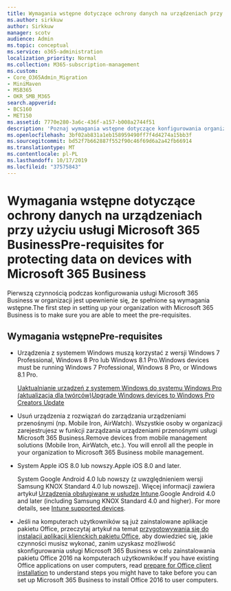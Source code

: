 ```yaml
---
title: Wymagania wstępne dotyczące ochrony danych na urządzeniach przy użyciu usługi Microsoft 365 Business
ms.author: sirkkuw
author: Sirkkuw
manager: scotv
audience: Admin
ms.topic: conceptual
ms.service: o365-administration
localization_priority: Normal
ms.collection: M365-subscription-management
ms.custom:
- Core_O365Admin_Migration
- MiniMaven
- MSB365
- OKR_SMB_M365
search.appverid:
- BCS160
- MET150
ms.assetid: 7770e280-3a6c-436f-a157-b008a2744f51
description: 'Poznaj wymagania wstępne dotyczące konfigurowania organizacji w firmie Microsoft 365 Business. '
ms.openlocfilehash: 3bf02ab831a1eb158959490ff7f4d4274a15bb3f
ms.sourcegitcommit: bd52f7b662887f552f90c46f69d6a2a42fb66914
ms.translationtype: MT
ms.contentlocale: pl-PL
ms.lasthandoff: 10/17/2019
ms.locfileid: "37575843"
---
```

# <a name="pre-requisites-for-protecting-data-on-devices-with-microsoft-365-business"></a><span data-ttu-id="056c9-103">Wymagania wstępne dotyczące ochrony danych na urządzeniach przy użyciu usługi Microsoft 365 Business</span><span class="sxs-lookup"><span data-stu-id="056c9-103">Pre-requisites for protecting data on devices with Microsoft 365 Business</span></span>

<span data-ttu-id="056c9-104">Pierwszą czynnością podczas konfigurowania usługi Microsoft 365 Business w organizacji jest upewnienie się, że spełnione są wymagania wstępne.</span><span class="sxs-lookup"><span data-stu-id="056c9-104">The first step in setting up your organization with Microsoft 365 Business is to make sure you are able to meet the pre-requisites.</span></span>
  
## <a name="pre-requisites"></a><span data-ttu-id="056c9-105">Wymagania wstępne</span><span class="sxs-lookup"><span data-stu-id="056c9-105">Pre-requisites</span></span>

- <span data-ttu-id="056c9-106">Urządzenia z systemem Windows muszą korzystać z wersji Windows 7 Professional, Windows 8 Pro lub Windows 8.1 Pro.</span><span class="sxs-lookup"><span data-stu-id="056c9-106">Windows devices must be running Windows 7 Professional, Windows 8 Pro, or Windows 8.1 Pro.</span></span>
    
    [<span data-ttu-id="056c9-107">Uaktualnianie urządzeń z systemem Windows do systemu Windows Pro (aktualizacja dla twórców)</span><span class="sxs-lookup"><span data-stu-id="056c9-107">Upgrade Windows devices to Windows Pro Creators Update</span></span>](upgrade-to-windows-pro-creators-update.md)
    
- <span data-ttu-id="056c9-p101">Usuń urządzenia z rozwiązań do zarządzania urządzeniami przenośnymi (np. Mobile Iron, AirWatch). Wszystkie osoby w organizacji zarejestrujesz w funkcji zarządzania urządzeniami przenośnymi usługi Microsoft 365 Business.</span><span class="sxs-lookup"><span data-stu-id="056c9-p101">Remove devices from mobile management solutions (Mobile Iron, AirWatch, etc.). You will enroll all the people in your organization to Microsoft 365 Business mobile management.</span></span>
    
- <span data-ttu-id="056c9-110">System Apple iOS 8.0 lub nowszy.</span><span class="sxs-lookup"><span data-stu-id="056c9-110">Apple iOS 8.0 and later.</span></span>
    
    <span data-ttu-id="056c9-p102">System Google Android 4.0 lub nowszy (z uwzględnieniem wersji Samsung KNOX Standard 4.0 lub nowszej). Więcej informacji zawiera artykuł [Urządzenia obsługiwane w usłudze Intune](https://go.microsoft.com/fwlink/p/?linkid=852307).</span><span class="sxs-lookup"><span data-stu-id="056c9-p102">Google Android 4.0 and later (including Samsung KNOX Standard 4.0 and higher). For more details, see [Intune supported devices](https://go.microsoft.com/fwlink/p/?linkid=852307).</span></span>
    
- <span data-ttu-id="056c9-113">Jeśli na komputerach użytkowników są już zainstalowane aplikacje pakietu Office, przeczytaj artykuł na temat [przygotowywania się do instalacji aplikacji klienckich pakietu Office](prepare-for-office-client-deployment.md), aby dowiedzieć się, jakie czynności musisz wykonać, zanim uzyskasz możliwość skonfigurowania usługi Microsoft 365 Business w celu zainstalowania pakietu Office 2016 na komputerach użytkowników.</span><span class="sxs-lookup"><span data-stu-id="056c9-113">If you have existing Office applications on user computers, read [prepare for Office client installation](prepare-for-office-client-deployment.md) to understand steps you might have to take before you can set up Microsoft 365 Business to install Office 2016 to user computers.</span></span> 
    


